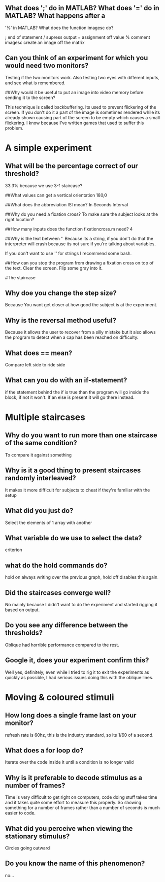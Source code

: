 
## What does ';' do in MATLAB? What does '=' do in MATLAB? What happens after a
'%' in MATLAB? What does the function imagesc do?

; end of statement / supress output
= assignment off value
% comment
imagesc create an image off the matrix


## Can you think of an experiment for which you would need two monitors?

Testing if the two monitors work. Also testing two eyes with different inputs, and
see what is remembered.

##Why would it be useful to put an image into video memory before sending it to the screen?

This technique is called backbuffering. Its used to prevent flickering of the screen.
If you don't do it a part of the image is sometimes rendered while its already shown
causing part of the screen to be empty which causes a small flickering. I know
because I've written games that used to suffer this problem.

# A simple experiment
## What will be the percentage correct of our threshold?

33.3% because we use 3-1 staircase?

##What values can get a vertical orientation
180,0

##What does the abbreviation ISI mean?
In Seconds Interval

##Why do you need a fixation cross?
To make sure the subject looks at the right location?

##How many inputs does the function fixationcross.m need?
4

##Why is the text between ''
Because its a string, if you don't do that the interpreter will crash
because its not sure if you're talking about variables.

If you don't want to use '' for strings I recommend some bash.


##How can you stop the program from drawing a fixation cross on top of the text.
Clear the screen. Flip some gray into it.

#The staircase
## Why doe you change the step size?
Because You want get closer at how good the subject is at the experiment.

## Why is the reversal method useful?
Because it allows the user to recover from a silly mistake but it also allows
the program to detect when a cap has been reached on difficulty.

## What does == mean?
Compare left side to ride side

## What can you do with an if-statement?
if the statement behind the if is true than the program will go inside the
block, if not it won't. If an else is present it will go there instead.

# Multiple staircases
## Why do you want to run more than one staircase of the same condition?
To compare it against something

## Why is it a good thing to present staircases randomly interleaved?
It makes it more difficult for subjects to cheat if they're familiar with the setup

## What did you just do?
Select the elements of 1 array with another

## What variable do we use to select the data?
criterion

## what do the hold commands do?
hold on always writing over the previous graph, hold off disables this again.

## Did the staircases converge well?
No mainly because I didn't want to do the experiment and started rigging it
based on output.

## Do you see any difference between the thresholds?
Oblique had horrible performance compared to the rest.

## Google it, does your experiment confirm this?
Well yes, definitely, even while I tried to rig it to exit the experiments
as quickly as possible, I had serious issues doing this with the oblique lines.

# Moving & coloured stimuli
## How long does a single frame last on your monitor?
refresh rate is 60hz, this is the industry standard, so its 1/60 of a second.

## What does a for loop do?
Iterate over the code inside it until a condition is no longer valid

## Why is it preferable to decode stimulus as a number of frames?
Time is very difficult to get right on computers, code doing
stuff takes time and it takes quite some effort to measure this properly. So
showing something for a number of frames rather than a number of seconds is
much easier to code.

## What did you perceive when viewing the stationary stimulus?
Circles going outward

## Do you know the name of this phenomenon?
no...
